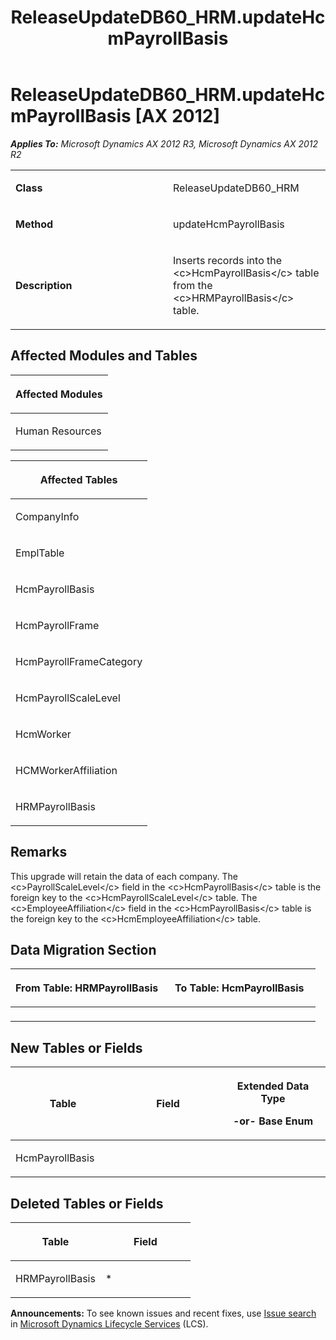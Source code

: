﻿---
title: ReleaseUpdateDB60_HRM.updateHcmPayrollBasis
TOCTitle: ReleaseUpdateDB60_HRM.updateHcmPayrollBasis
ms:assetid: b6050995-6c68-3a46-714f-20f5c847a74c
ms:mtpsurl: https://msdn.microsoft.com/en-us/library/JJ737020(v=AX.60)
ms:contentKeyID: 49710701
ms.date: 05/18/2015
mtps_version: v=AX.60
---

# ReleaseUpdateDB60\_HRM.updateHcmPayrollBasis [AX 2012]


_**Applies To:** Microsoft Dynamics AX 2012 R3, Microsoft Dynamics AX 2012 R2_

<table>
<colgroup>
<col style="width: 50%" />
<col style="width: 50%" />
</colgroup>
<tbody>
<tr class="odd">
<td><p><strong>Class</strong></p></td>
<td><p>ReleaseUpdateDB60_HRM</p></td>
</tr>
<tr class="even">
<td><p><strong>Method</strong></p></td>
<td><p>updateHcmPayrollBasis</p></td>
</tr>
<tr class="odd">
<td><p><strong>Description</strong></p></td>
<td><p>Inserts records into the &lt;c&gt;HcmPayrollBasis&lt;/c&gt; table from the &lt;c&gt;HRMPayrollBasis&lt;/c&gt; table.</p></td>
</tr>
</tbody>
</table>


## Affected Modules and Tables

<table>
<colgroup>
<col style="width: 100%" />
</colgroup>
<thead>
<tr class="header">
<th><p>Affected Modules</p></th>
</tr>
</thead>
<tbody>
<tr class="odd">
<td><p>Human Resources</p></td>
</tr>
</tbody>
</table>


<table>
<colgroup>
<col style="width: 100%" />
</colgroup>
<thead>
<tr class="header">
<th><p>Affected Tables</p></th>
</tr>
</thead>
<tbody>
<tr class="odd">
<td><p>CompanyInfo</p></td>
</tr>
<tr class="even">
<td><p>EmplTable</p></td>
</tr>
<tr class="odd">
<td><p>HcmPayrollBasis</p></td>
</tr>
<tr class="even">
<td><p>HcmPayrollFrame</p></td>
</tr>
<tr class="odd">
<td><p>HcmPayrollFrameCategory</p></td>
</tr>
<tr class="even">
<td><p>HcmPayrollScaleLevel</p></td>
</tr>
<tr class="odd">
<td><p>HcmWorker</p></td>
</tr>
<tr class="even">
<td><p>HCMWorkerAffiliation</p></td>
</tr>
<tr class="odd">
<td><p>HRMPayrollBasis</p></td>
</tr>
</tbody>
</table>


## Remarks

This upgrade will retain the data of each company. The \<c\>PayrollScaleLevel\</c\> field in the \<c\>HcmPayrollBasis\</c\> table is the foreign key to the \<c\>HcmPayrollScaleLevel\</c\> table. The \<c\>EmployeeAffiliation\</c\> field in the \<c\>HcmPayrollBasis\</c\> table is the foreign key to the \<c\>HcmEmployeeAffiliation\</c\> table.

## Data Migration Section

<table>
<colgroup>
<col style="width: 50%" />
<col style="width: 50%" />
</colgroup>
<thead>
<tr class="header">
<th><p>From Table: HRMPayrollBasis</p></th>
<th><p>To Table: HcmPayrollBasis</p></th>
</tr>
</thead>
<tbody>
<tr class="odd">
<td><p></p></td>
<td><p></p></td>
</tr>
</tbody>
</table>


## New Tables or Fields

<table>
<colgroup>
<col style="width: 33%" />
<col style="width: 33%" />
<col style="width: 33%" />
</colgroup>
<thead>
<tr class="header">
<th><p>Table</p></th>
<th><p>Field</p></th>
<th><p>Extended Data Type</p>
<p>-or- Base Enum</p></th>
</tr>
</thead>
<tbody>
<tr class="odd">
<td><p>HcmPayrollBasis</p></td>
<td><p></p></td>
<td><p></p></td>
</tr>
</tbody>
</table>


## Deleted Tables or Fields

<table>
<colgroup>
<col style="width: 50%" />
<col style="width: 50%" />
</colgroup>
<thead>
<tr class="header">
<th><p>Table</p></th>
<th><p>Field</p></th>
</tr>
</thead>
<tbody>
<tr class="odd">
<td><p>HRMPayrollBasis</p></td>
<td><p>*</p></td>
</tr>
</tbody>
</table>

  
**Announcements:** To see known issues and recent fixes, use [Issue search](http://go.microsoft.com/fwlink/?linkid=389258) in [Microsoft Dynamics Lifecycle Services](http://go.microsoft.com/fwlink/?linkid=306505) (LCS).

